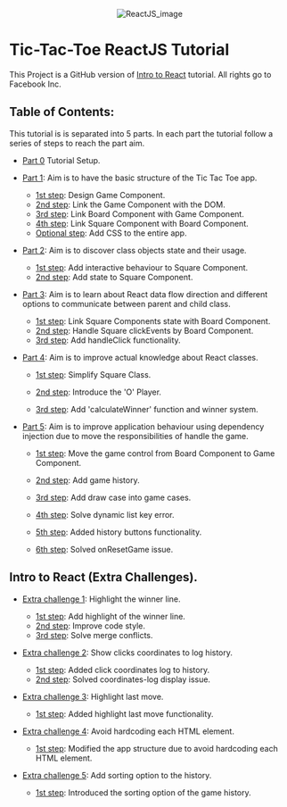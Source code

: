 <p align="center">
  <img src="http://blog-assets.risingstack.com/2016/Jan/react_best_practices-1453211146748.png" alt="ReactJS_image" />
</p>

# Tic-Tac-Toe ReactJS Tutorial
This Project is a GitHub version of [Intro to React](https://reactjs.org/tutorial/tutorial.html) tutorial. All rights go to Facebook Inc.

## Table of Contents:
This tutorial is is separated into 5 parts. In each part the tutorial follow a series of steps to reach the part aim.

- [Part 0](https://github.com/Mrcel97/ReactJSTutorial/commit/a0b984d26cf6e2ac0dd6f4770ac824ffe5b5371b) Tutorial Setup.  

- [Part 1](https://github.com/Mrcel97/ReactJSTutorial/commits/1st-part): Aim is to have the basic structure of the Tic Tac Toe app.  
  - [1st step](https://github.com/Mrcel97/ReactJSTutorial/commit/fbc869676696dcc0de2ea142b96e9c17439849e1): Design Game Component.
  - [2nd step](https://github.com/Mrcel97/ReactJSTutorial/commit/75c1b5cb27d817103db825dc23c08fb13be36783): Link the Game Component with the DOM.
  - [3rd step](https://github.com/Mrcel97/ReactJSTutorial/commit/29cb77fed894edfa36f71d083bf38a0a8150bf66): Link Board Component with Game Component.
  - [4th step](https://github.com/Mrcel97/ReactJSTutorial/commit/324e188dcae1ca2274a4e10b74cf3151151f5275): Link Square Component with Board Component.
  - [Optional step](https://github.com/Mrcel97/ReactJSTutorial/commit/2b89b096f25a38fd6d1b4e02261681130029b0ed): Add CSS to the entire app.

- [Part 2](https://github.com/Mrcel97/ReactJSTutorial/commits/2nd-part): Aim is to discover class objects state and their usage.  
  - [1st step](https://github.com/Mrcel97/ReactJSTutorial/commit/883206b2db10b7181d6b9eeaf4cf5dea54b1db87 ): Add interactive behaviour to Square Component.  
  - [2nd step](https://github.com/Mrcel97/ReactJSTutorial/commit/f2515ab58250316214c7583f5c396bfa779c530e): Add state to Square Component.  

- [Part 3](https://github.com/Mrcel97/ReactJSTutorial/commits/3rd-part): Aim is to learn about React data flow direction and different options to communicate between parent and child class.  
  - [1st step](https://github.com/Mrcel97/ReactJSTutorial/commit/10b0dc928a705e54524bd095bdd86b0abbcce5f5): Link Square Components state with Board Component.
  - [2nd step](https://github.com/Mrcel97/ReactJSTutorial/commit/f1c64d39b5e01680e2edd7f0695ecaf1bd8afcee): Handle Square clickEvents by Board Component.
  - [3rd step](https://github.com/Mrcel97/ReactJSTutorial/commit/2cde775efe2d56cf4cb1c02ceb978b36d8bff119): Add handleClick functionality.

- [Part 4](https://github.com/Mrcel97/ReactJSTutorial/commits/4th-part): Aim is to improve actual knowledge about React classes.
  - [1st step](https://github.com/Mrcel97/ReactJSTutorial/commit/10b0dc928a705e54524bd095bdd86b0abbcce5f5): Simplify Square Class.

  - [2nd step](https://github.com/Mrcel97/ReactJSTutorial/commit/f1c64d39b5e01680e2edd7f0695ecaf1bd8afcee): Introduce the 'O' Player.

  - [3rd step](https://github.com/Mrcel97/ReactJSTutorial/commit/2cde775efe2d56cf4cb1c02ceb978b36d8bff119): Add 'calculateWinner' function and winner system.

- [Part 5](https://github.com/Mrcel97/ReactJSTutorial/commits/5th-part): Aim is to improve application behaviour using dependency injection due to move the responsibilities of handle the game.
  - [1st step](https://github.com/Mrcel97/ReactJSTutorial/commit/5755e5e80c49fff76a0a39ee6b0997e8d6082998): Move the game control from Board Component to Game Component.

  - [2nd step](https://github.com/Mrcel97/ReactJSTutorial/commit/56957117358803bbbaaecae0096c75ee708f93b2): Add game history.

  - [3rd step](https://github.com/Mrcel97/ReactJSTutorial/commit/a491f21e46059fb521dc246f853a0bc6a1032797 ): Add draw case into game cases.

  - [4th step](https://github.com/Mrcel97/ReactJSTutorial/commit/fb6953c4aafba20a7edc21169b39896a5d049067): Solve dynamic list key error.

  - [5th step](https://github.com/Mrcel97/ReactJSTutorial/commit/58c47e14b25039cf8a5276a4f8ac1c97ba96844b): Added history buttons functionality.

  - [6th step](https://github.com/Mrcel97/ReactJSTutorial/commit/2eeeb4f02485dbb04da4cfeea28dac46db0c7b53): Solved onResetGame issue.

## Intro to React (Extra Challenges).

- [Extra challenge 1](https://github.com/Mrcel97/ReactJSTutorial/commits/extra-part-1): Highlight the winner line.
  - [1st step](https://github.com/Mrcel97/ReactJSTutorial/commit/cb62864b4119c6c8b4887fdce82206995256d735): Add highlight of the winner line.
  - [2nd step](https://github.com/Mrcel97/ReactJSTutorial/commit/037915c760fec3d4250cd0f5a97fa40ad3dabe2c): Improve code style.
  - [3rd step](https://github.com/Mrcel97/ReactJSTutorial/commit/6be9b5652f781168d279fbe1bf233d21f192c53e): Solve merge conflicts.

- [Extra challenge 2](https://github.com/Mrcel97/ReactJSTutorial/commits/extra-part-2): Show clicks coordinates to log history.
  - [1st step](https://github.com/Mrcel97/ReactJSTutorial/commit/c727c515f0f0a0bdd442280bcd5c590d6c63cdc3): Added click coordinates log to history.
  - [2nd step](https://github.com/Mrcel97/ReactJSTutorial/commit/ef7d3acdc7864071a19ef2e07c4b0888901ea573): Solved coordinates-log display issue.
  
- [Extra challenge 3](https://github.com/Mrcel97/ReactJSTutorial/commits/extra-part-3): Highlight last move.
  - [1st step](https://github.com/Mrcel97/ReactJSTutorial/commit/a9ecb6185b8a6879466d0bd51b4b4e9fe27fe7cf): Added highlight last move functionality.
  
- [Extra challenge 4](https://github.com/Mrcel97/ReactJSTutorial/commits/extra-part-4): Avoid hardcoding each HTML element.
  - [1st step](https://github.com/Mrcel97/ReactJSTutorial/commit/a9ecb6185b8a6879466d0bd51b4b4e9fe27fe7cf): Modified the app structure due to avoid hardcoding each HTML element.
  
- [Extra challenge 5](https://github.com/Mrcel97/ReactJSTutorial/commits/extra-part-5): Add sorting option to the history.
  - [1st step](https://github.com/Mrcel97/ReactJSTutorial/commit/f9a7c74f2b49669f76017c317289c83a2b6a9c68): Introduced the sorting option of the game history.
